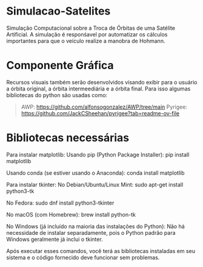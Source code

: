 # Simulacao-Satelites
Simulação Computacional sobre a Troca de Órbitas de uma Satélite Artificial. A simulação é responśavel por automatizar os cálculos importantes para que o veículo realize a manobra de Hohmann.

# Componente Gráfica
Recursos visuais também serão desenvolvidos visando exibir para o usuário a órbita original, a órbita intermeediária e a órbita final. Para isso algumas bibliotecas do python são usadas como:

>AWP: https://github.com/alfonsogonzalez/AWP/tree/main
>Pyrigee: https://github.com/JackCSheehan/pyrigee?tab=readme-ov-file

# Bibliotecas necessárias

Para instalar matplotlib:
Usando pip (Python Package Installer):
pip install matplotlib


Usando conda (se estiver usando o Anaconda):
conda install matplotlib


Para instalar tkinter:
No Debian/Ubuntu/Linux Mint:
sudo apt-get install python3-tk


No Fedora:
sudo dnf install python3-tkinter


No macOS (com Homebrew):
brew install python-tk


No Windows (já incluído na maioria das instalações do Python):
Não há necessidade de instalar separadamente, pois o Python padrão para Windows geralmente já inclui o tkinter.

Após executar esses comandos, você terá as bibliotecas instaladas em seu sistema e o código fornecido deve funcionar sem problemas. 

